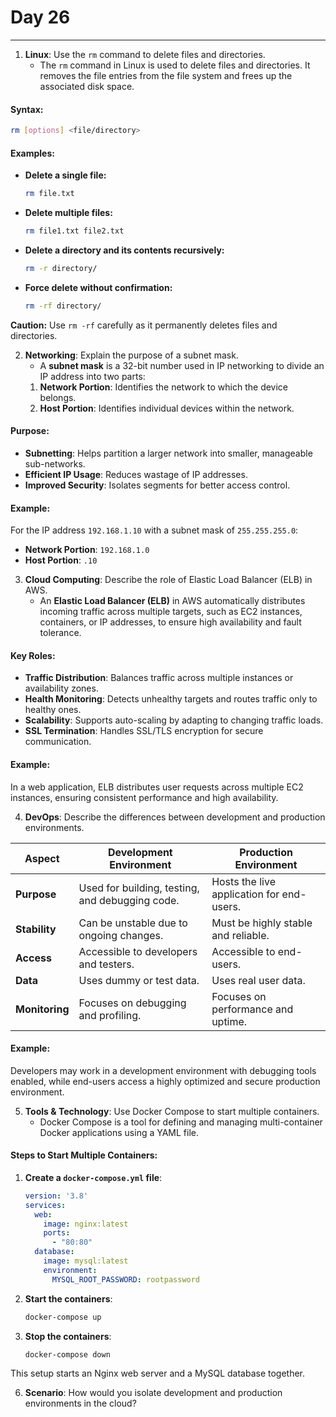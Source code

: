 # Day 26

---

1. **Linux**: Use the `rm` command to delete files and directories.
   * The `rm` command in Linux is used to delete files and directories. It removes the file entries from the file system and frees up the associated disk space.  

#### Syntax:  
```bash
rm [options] <file/directory>
```

#### Examples:  
- **Delete a single file:**  
  ```bash
  rm file.txt
  ```  
- **Delete multiple files:**  
  ```bash
  rm file1.txt file2.txt
  ```  
- **Delete a directory and its contents recursively:**  
  ```bash
  rm -r directory/
  ```  
- **Force delete without confirmation:**  
  ```bash
  rm -rf directory/
  ```  
**Caution:** Use `rm -rf` carefully as it permanently deletes files and directories.


2. **Networking**: Explain the purpose of a subnet mask.
   * A **subnet mask** is a 32-bit number used in IP networking to divide an IP address into two parts:
    1. **Network Portion**: Identifies the network to which the device belongs.  
    2. **Host Portion**: Identifies individual devices within the network.  

#### Purpose:
- **Subnetting**: Helps partition a larger network into smaller, manageable sub-networks.
- **Efficient IP Usage**: Reduces wastage of IP addresses.
- **Improved Security**: Isolates segments for better access control.

#### Example:
For the IP address `192.168.1.10` with a subnet mask of `255.255.255.0`:
- **Network Portion**: `192.168.1.0`
- **Host Portion**: `.10`


3. **Cloud Computing**: Describe the role of Elastic Load Balancer (ELB) in AWS.
   * An **Elastic Load Balancer (ELB)** in AWS automatically distributes incoming traffic across multiple targets, such as EC2 instances, containers, or IP addresses, to ensure high availability and fault tolerance.  

#### Key Roles:
- **Traffic Distribution**: Balances traffic across multiple instances or availability zones.  
- **Health Monitoring**: Detects unhealthy targets and routes traffic only to healthy ones.  
- **Scalability**: Supports auto-scaling by adapting to changing traffic loads.  
- **SSL Termination**: Handles SSL/TLS encryption for secure communication.  

#### Example:
In a web application, ELB distributes user requests across multiple EC2 instances, ensuring consistent performance and high availability.


4. **DevOps**: Describe the differences between development and production environments.

| **Aspect**             | **Development Environment**                      | **Production Environment**              |  
|-------------------------|--------------------------------------------------|-----------------------------------------|  
| **Purpose**             | Used for building, testing, and debugging code. | Hosts the live application for end-users. |  
| **Stability**           | Can be unstable due to ongoing changes.         | Must be highly stable and reliable.      |  
| **Access**              | Accessible to developers and testers.           | Accessible to end-users.                 |  
| **Data**                | Uses dummy or test data.                        | Uses real user data.                     |  
| **Monitoring**          | Focuses on debugging and profiling.             | Focuses on performance and uptime.       |  

#### Example:
Developers may work in a development environment with debugging tools enabled, while end-users access a highly optimized and secure production environment.


5. **Tools & Technology**: Use Docker Compose to start multiple containers.
   * Docker Compose is a tool for defining and managing multi-container Docker applications using a YAML file.  

#### Steps to Start Multiple Containers:
1. **Create a `docker-compose.yml` file**:
   ```yaml
   version: '3.8'
   services:
     web:
       image: nginx:latest
       ports:
         - "80:80"
     database:
       image: mysql:latest
       environment:
         MYSQL_ROOT_PASSWORD: rootpassword
   ```  
2. **Start the containers**:
   ```bash
   docker-compose up
   ```
3. **Stop the containers**:
   ```bash
   docker-compose down
   ```

This setup starts an Nginx web server and a MySQL database together.


6. **Scenario**: How would you isolate development and production environments in the cloud?





